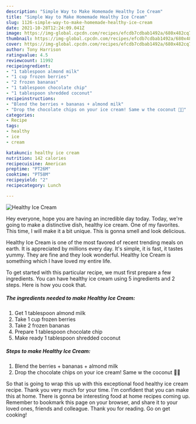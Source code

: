 ```yaml
---
description: "Simple Way to Make Homemade Healthy Ice Cream"
title: "Simple Way to Make Homemade Healthy Ice Cream"
slug: 1126-simple-way-to-make-homemade-healthy-ice-cream
date: 2021-10-28T12:24:09.041Z
image: https://img-global.cpcdn.com/recipes/efcdb7cdbab1492a/680x482cq70/healthy-ice-cream-recipe-main-photo.jpg
thumbnail: https://img-global.cpcdn.com/recipes/efcdb7cdbab1492a/680x482cq70/healthy-ice-cream-recipe-main-photo.jpg
cover: https://img-global.cpcdn.com/recipes/efcdb7cdbab1492a/680x482cq70/healthy-ice-cream-recipe-main-photo.jpg
author: Tony Harrison
ratingvalue: 4.5
reviewcount: 11992
recipeingredient:
- "1 tablespoon almond milk"
- "1 cup frozen berries"
- "2 frozen bananas"
- "1 tablespoon chocolate chip"
- "1 tablespoon shredded coconut"
recipeinstructions:
- "Blend the berries + bananas + almond milk"
- "Drop the chocolate chips on your ice cream! Same w the coconut 🥥🥰"
categories:
- Recipe
tags:
- healthy
- ice
- cream

katakunci: healthy ice cream 
nutrition: 142 calories
recipecuisine: American
preptime: "PT26M"
cooktime: "PT58M"
recipeyield: "2"
recipecategory: Lunch

---
```



![Healthy Ice Cream](https://img-global.cpcdn.com/recipes/efcdb7cdbab1492a/680x482cq70/healthy-ice-cream-recipe-main-photo.jpg)

Hey everyone, hope you are having an incredible day today. Today, we're going to make a distinctive dish, healthy ice cream. One of my favorites. This time, I will make it a bit unique. This is gonna smell and look delicious.

Healthy Ice Cream is one of the most favored of recent trending meals on earth. It is appreciated by millions every day. It's simple, it is fast, it tastes yummy. They are fine and they look wonderful. Healthy Ice Cream is something which I have loved my entire life.




To get started with this particular recipe, we must first prepare a few ingredients. You can have healthy ice cream using 5 ingredients and 2 steps. Here is how you cook that.

<!--inarticleads1-->

##### The ingredients needed to make Healthy Ice Cream:

1. Get 1 tablespoon almond milk
1. Take 1 cup frozen berries
1. Take 2 frozen bananas
1. Prepare 1 tablespoon chocolate chip
1. Make ready 1 tablespoon shredded coconut




<!--inarticleads2-->

##### Steps to make Healthy Ice Cream:

1. Blend the berries + bananas + almond milk
1. Drop the chocolate chips on your ice cream! Same w the coconut 🥥🥰




So that is going to wrap this up with this exceptional food healthy ice cream recipe. Thank you very much for your time. I'm confident that you can make this at home. There is gonna be interesting food at home recipes coming up. Remember to bookmark this page on your browser, and share it to your loved ones, friends and colleague. Thank you for reading. Go on get cooking!
